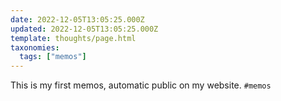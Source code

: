 ```yaml
---
date: 2022-12-05T13:05:25.000Z
updated: 2022-12-05T13:05:25.000Z
template: thoughts/page.html
taxonomies:
  tags: ["memos"]
---
```


This is my first memos, automatic public on my website. `#memos`
